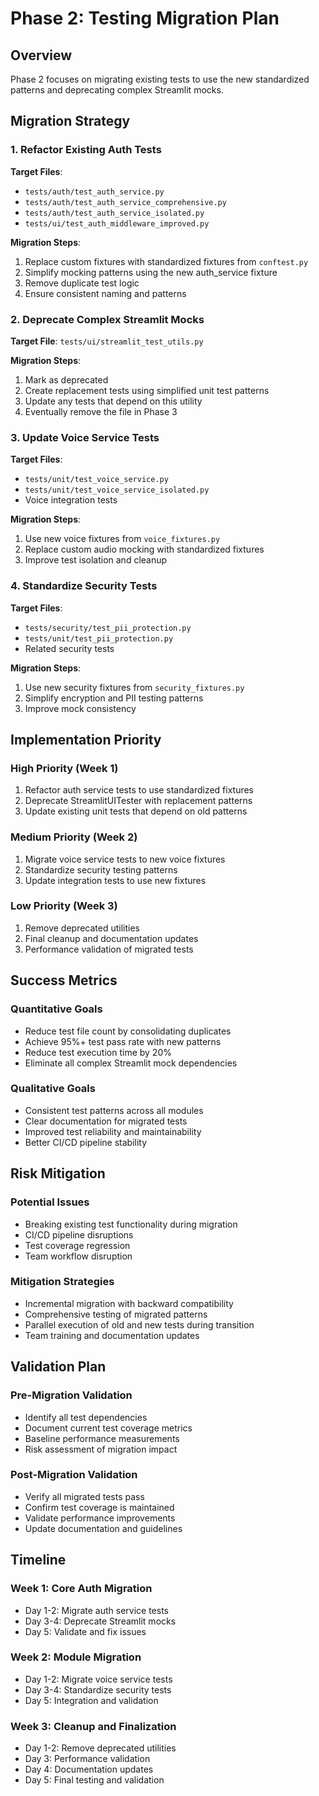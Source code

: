 # Phase 2: Testing Migration Plan

## Overview
Phase 2 focuses on migrating existing tests to use the new standardized patterns and deprecating complex Streamlit mocks.

## Migration Strategy

### 1. Refactor Existing Auth Tests
**Target Files**: 
- `tests/auth/test_auth_service.py`
- `tests/auth/test_auth_service_comprehensive.py`
- `tests/auth/test_auth_service_isolated.py`
- `tests/ui/test_auth_middleware_improved.py`

**Migration Steps**:
1. Replace custom fixtures with standardized fixtures from `conftest.py`
2. Simplify mocking patterns using the new auth_service fixture
3. Remove duplicate test logic
4. Ensure consistent naming and patterns

### 2. Deprecate Complex Streamlit Mocks
**Target File**: `tests/ui/streamlit_test_utils.py`

**Migration Steps**:
1. Mark as deprecated
2. Create replacement tests using simplified unit test patterns
3. Update any tests that depend on this utility
4. Eventually remove the file in Phase 3

### 3. Update Voice Service Tests
**Target Files**:
- `tests/unit/test_voice_service.py`
- `tests/unit/test_voice_service_isolated.py`
- Voice integration tests

**Migration Steps**:
1. Use new voice fixtures from `voice_fixtures.py`
2. Replace custom audio mocking with standardized fixtures
3. Improve test isolation and cleanup

### 4. Standardize Security Tests
**Target Files**:
- `tests/security/test_pii_protection.py`
- `tests/unit/test_pii_protection.py`
- Related security tests

**Migration Steps**:
1. Use new security fixtures from `security_fixtures.py`
2. Simplify encryption and PII testing patterns
3. Improve mock consistency

## Implementation Priority

### High Priority (Week 1)
1. Refactor auth service tests to use standardized fixtures
2. Deprecate StreamlitUITester with replacement patterns
3. Update existing unit tests that depend on old patterns

### Medium Priority (Week 2)
1. Migrate voice service tests to new voice fixtures
2. Standardize security testing patterns
3. Update integration tests to use new fixtures

### Low Priority (Week 3)
1. Remove deprecated utilities
2. Final cleanup and documentation updates
3. Performance validation of migrated tests

## Success Metrics

### Quantitative Goals
- Reduce test file count by consolidating duplicates
- Achieve 95%+ test pass rate with new patterns
- Reduce test execution time by 20%
- Eliminate all complex Streamlit mock dependencies

### Qualitative Goals
- Consistent test patterns across all modules
- Clear documentation for migrated tests
- Improved test reliability and maintainability
- Better CI/CD pipeline stability

## Risk Mitigation

### Potential Issues
- Breaking existing test functionality during migration
- CI/CD pipeline disruptions
- Test coverage regression
- Team workflow disruption

### Mitigation Strategies
- Incremental migration with backward compatibility
- Comprehensive testing of migrated patterns
- Parallel execution of old and new tests during transition
- Team training and documentation updates

## Validation Plan

### Pre-Migration Validation
- Identify all test dependencies
- Document current test coverage metrics
- Baseline performance measurements
- Risk assessment of migration impact

### Post-Migration Validation
- Verify all migrated tests pass
- Confirm test coverage is maintained
- Validate performance improvements
- Update documentation and guidelines

## Timeline

### Week 1: Core Auth Migration
- Day 1-2: Migrate auth service tests
- Day 3-4: Deprecate Streamlit mocks
- Day 5: Validate and fix issues

### Week 2: Module Migration
- Day 1-2: Migrate voice service tests
- Day 3-4: Standardize security tests
- Day 5: Integration and validation

### Week 3: Cleanup and Finalization
- Day 1-2: Remove deprecated utilities
- Day 3: Performance validation
- Day 4: Documentation updates
- Day 5: Final testing and validation